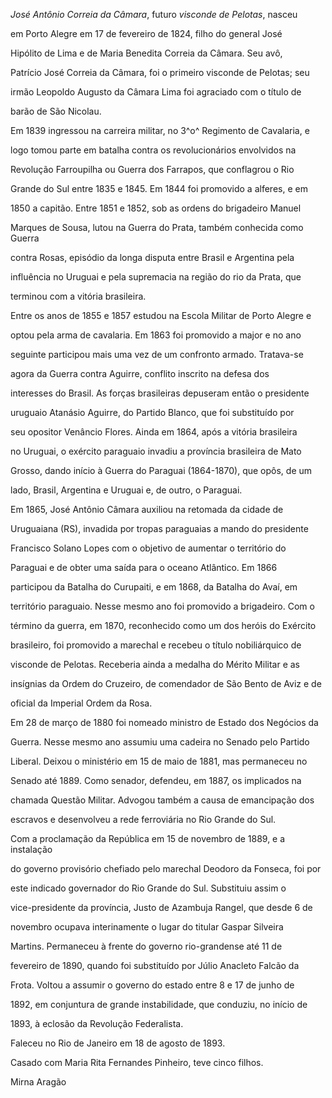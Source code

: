 

*José Antônio Correia da Câmara*, futuro *visconde de Pelotas*, nasceu

em Porto Alegre em 17 de fevereiro de 1824, filho do general José

Hipólito de Lima e de Maria Benedita Correia da Câmara. Seu avô,

Patrício José Correia da Câmara, foi o primeiro visconde de Pelotas; seu

irmão Leopoldo Augusto da Câmara Lima foi agraciado com o título de

barão de São Nicolau.



Em 1839 ingressou na carreira militar, no 3^o^ Regimento de Cavalaria, e

logo tomou parte em batalha contra os revolucionários envolvidos na

Revolução Farroupilha ou Guerra dos Farrapos, que conflagrou o Rio

Grande do Sul entre 1835 e 1845. Em 1844 foi promovido a alferes, e em

1850 a capitão. Entre 1851 e 1852, sob as ordens do brigadeiro Manuel

Marques de Sousa, lutou na Guerra do Prata, também conhecida como Guerra

contra Rosas, episódio da longa disputa entre Brasil e Argentina pela

influência no Uruguai e pela supremacia na região do rio da Prata, que

terminou com a vitória brasileira.



Entre os anos de 1855 e 1857 estudou na Escola Militar de Porto Alegre e

optou pela arma de cavalaria. Em 1863 foi promovido a major e no ano

seguinte participou mais uma vez de um confronto armado. Tratava-se

agora da Guerra contra Aguirre, conflito inscrito na defesa dos

interesses do Brasil. As forças brasileiras depuseram então o presidente

uruguaio Atanásio Aguirre, do Partido Blanco, que foi substituído por

seu opositor Venâncio Flores. Ainda em 1864, após a vitória brasileira

no Uruguai, o exército paraguaio invadiu a província brasileira de Mato

Grosso, dando início à Guerra do Paraguai (1864-1870), que opôs, de um

lado, Brasil, Argentina e Uruguai e, de outro, o Paraguai.



Em 1865, José Antônio Câmara auxiliou na retomada da cidade de

Uruguaiana (RS), invadida por tropas paraguaias a mando do presidente

Francisco Solano Lopes com o objetivo de aumentar o território do

Paraguai e de obter uma saída para o oceano Atlântico. Em 1866

participou da Batalha do Curupaiti, e em 1868, da Batalha do Avaí, em

território paraguaio. Nesse mesmo ano foi promovido a brigadeiro. Com o

término da guerra, em 1870, reconhecido como um dos heróis do Exército

brasileiro, foi promovido a marechal e recebeu o título nobiliárquico de

visconde de Pelotas. Receberia ainda a medalha do Mérito Militar e as

insígnias da Ordem do Cruzeiro, de comendador de São Bento de Aviz e de

oficial da Imperial Ordem da Rosa.



Em 28 de março de 1880 foi nomeado ministro de Estado dos Negócios da

Guerra. Nesse mesmo ano assumiu uma cadeira no Senado pelo Partido

Liberal. Deixou o ministério em 15 de maio de 1881, mas permaneceu no

Senado até 1889. Como senador, defendeu, em 1887, os implicados na

chamada Questão Militar. Advogou também a causa de emancipação dos

escravos e desenvolveu a rede ferroviária no Rio Grande do Sul.



Com a proclamação da República em 15 de novembro de 1889, e a instalação

do governo provisório chefiado pelo marechal Deodoro da Fonseca, foi por

este indicado governador do Rio Grande do Sul. Substituiu assim o

vice-presidente da província, Justo de Azambuja Rangel, que desde 6 de

novembro ocupava interinamente o lugar do titular Gaspar Silveira

Martins. Permaneceu à frente do governo rio-grandense até 11 de

fevereiro de 1890, quando foi substituído por Júlio Anacleto Falcão da

Frota. Voltou a assumir o governo do estado entre 8 e 17 de junho de

1892, em conjuntura de grande instabilidade, que conduziu, no início de

1893, à eclosão da Revolução Federalista.



Faleceu no Rio de Janeiro em 18 de agosto de 1893.



Casado com Maria Rita Fernandes Pinheiro, teve cinco filhos.



Mirna Aragão



